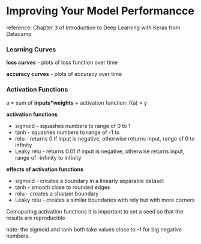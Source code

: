 # Improving Your Model Performancce
reference: Chapter 3 of Introduction to Deep Learning with Keras from Datacamp

### Learning Curves
**loss curves** - plots of loss function over time

**accuracy curves** - plots of accuracy over time

### Activation Functions
a = sum of **inputs*weights** + 
activation function: f(a) = y

**activation functions**
* sigmoid - squashes numbers to range of 0 to 1
* tanh - squashes numbers to range of -1 to 
* relu - returns 0 if input is negative, otherwise returns input, range of 0 to infinity
* Leaky relu - returns 0.01 if input is negative, otherwise returns input, range of -infinity to infinity


**effects of activation functions**
* sigmoid - creates a boundary in a linearly separable dataset
* tanh - smooth close to rounded edges
* relu - creates a sharper boundary
* Leaky relu - creates a similar boundaries with rely but with more corners

Comaparing activation functions
it is important to set a seed so that the results are reproducible

note: the sigmoid and tanh both take values close to -1 for big negative numbers.